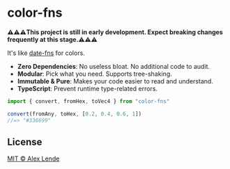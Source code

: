 # color-fns

**⚠︎⚠︎⚠︎This project is still in early development. Expect breaking changes frequently at this stage.⚠︎⚠︎⚠︎**

It's like [date-fns](https://date-fns.org) for colors.

- **Zero Dependencies**: No useless bloat. No additional code to audit.
- **Modular**: Pick what you need. Supports tree-shaking.
- **Immutable & Pure**: Makes your code easier to read and understand.
- **TypeScript**: Prevent runtime type-related errors.

```js
import { convert, fromHex, toVec4 } from "color-fns"

convert(fromAny, toHex, [0.2, 0.4, 0.6, 1])
//=> "#336699"
```

## License

[MIT © Alex Lende](https://tldrlegal.com/license/mit-license)
